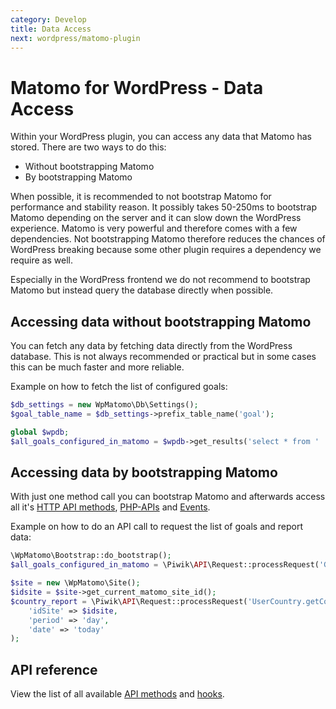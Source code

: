 ```yaml
---
category: Develop
title: Data Access
next: wordpress/matomo-plugin
---
```

# Matomo for WordPress - Data Access

Within your WordPress plugin, you can access any data that Matomo has stored. There are two ways to do this:

* Without bootstrapping Matomo
* By bootstrapping Matomo

When possible, it is recommended to not bootstrap Matomo for performance and stability reason. It possibly takes 50-250ms
to bootstrap Matomo depending on the server and it can slow down the WordPress experience. Matomo is very powerful and
therefore comes with a few dependencies. Not bootstrapping Matomo therefore reduces the chances of WordPress breaking
because some other plugin requires a dependency we require as well.

Especially in the WordPress frontend we do not recommend to bootstrap Matomo but instead query the database directly when possible.

## Accessing data without bootstrapping Matomo

You can fetch any data by fetching data directly from the WordPress database. This is not always recommended or practical but in
some cases this can be much faster and more reliable.

Example on how to fetch the list of configured goals:

```php
$db_settings = new WpMatomo\Db\Settings();
$goal_table_name = $db_settings->prefix_table_name('goal');

global $wpdb;
$all_goals_configured_in_matomo = $wpdb->get_results('select * from ' . $goal_table_name);
```

## Accessing data by bootstrapping Matomo

With just one method call you can bootstrap Matomo and afterwards access all it's
[HTTP API methods](https://developer.matomo.org/api-reference/reporting-api),
[PHP-APIs](https://developer.matomo.org/api-reference/classes) and
[Events](https://developer.matomo.org/api-reference/events).

Example on how to do an API call to request the list of goals and report data:

```php
\WpMatomo\Bootstrap::do_bootstrap();
$all_goals_configured_in_matomo = \Piwik\API\Request::processRequest('Goals.getGoals');

$site = new \WpMatomo\Site();
$idsite = $site->get_current_matomo_site_id();
$country_report = \Piwik\API\Request::processRequest('UserCountry.getCountry', array(
    'idSite' => $idsite,
    'period' => 'day',
    'date' => 'today'
);
```

## API reference

View the list of all available [API methods](/api-reference/wordpress/classes-reference) and [hooks](/api-reference/wordpress/hooks-reference).
